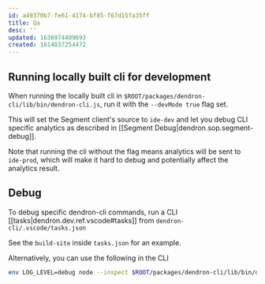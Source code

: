 ```yaml
---
id: a49370b7-fe61-4174-bf85-f67d15fa35ff
title: Qa
desc: ''
updated: 1636974409693
created: 1614837254472
---
```


## Running locally built cli for development
When running the locally built cli in `$ROOT/packages/dendron-cli/lib/bin/dendron-cli.js`, run it with the `--devMode true` flag set. 

This will set the Segment client's source to `ide-dev` and let you debug CLI specific analytics as described in [[Segment Debug|dendron.sop.segment-debug]].

Note that running the cli without the flag means analytics will be sent to `ide-prod`, which will make it hard to debug and potentially affect the analytics result.

## Debug
To debug specific dendron-cli commands, run a CLI [[tasks|dendron.dev.ref.vscode#tasks]] from `dendron-cli/.vscode/tasks.json`

See the `build-site` inside `tasks.json` for an example.

Alternatively, you can use the following in the CLI
```sh
env LOG_LEVEL=debug node --inspect $ROOT/packages/dendron-cli/lib/bin/dendron-cli.js buildSite --stage dev 
```
